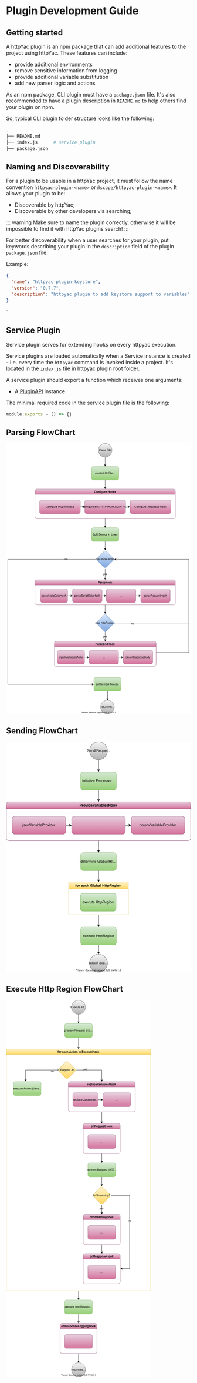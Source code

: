 # Plugin Development Guide

## Getting started

A httpYac plugin is an npm package that can add additional features to the project using httpYac. These features can include:

- provide additional environments
- remove sensitive information from logging
- provide additional variable substitution
- add new parser logic and actions

As an npm package, CLI plugin must have a `package.json` file. It's also recommended to have a plugin description in `README.md` to help others find your plugin on npm.

So, typical CLI plugin folder structure looks like the following:

```bash
.
├── README.md
├── index.js      # service plugin
├── package.json
```

## Naming and Discoverability

For a plugin to be usable in a httpYac project, it must follow the name convention `httpyac-plugin-<name>` or `@scope/httpyac-plugin-<name>`. It allows your plugin to be:

- Discoverable by httpYac;
- Discoverable by other developers via searching;

::: warning
Make sure to name the plugin correctly, otherwise it will be impossible to find it with httpYac plugins search!
:::

For better discoverability when a user searches for your plugin, put keywords describing your plugin in the `description` field of the plugin `package.json` file.

Example:

```json
{
  "name": "httpyac-plugin-keystore",
  "version": "0.7.7",
  "description": "httpyac plugin to add keystore support to variables"
}
```
`


## Service Plugin

Service plugin serves for extending hooks on every httpyac execution.

Service plugins are loaded automatically when a Service instance is created - i.e. every time the `httpyac` command is invoked inside a project. It's located in the `index.js` file in httpyac plugin root folder.

A service plugin should export a function which receives one arguments:

- A [PluginAPI](plugin-api.md) instance

The minimal required code in the service plugin file is the following:

```js
module.exports = () => {}
```


## Parsing FlowChart

![parse flow](./parse_flow.svg)


## Sending FlowChart

![send flow](./send_flow.svg)


## Execute Http Region FlowChart

![execute flow](./execute_flow.svg)
